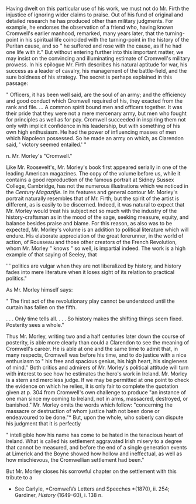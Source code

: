 Having dwelt on this particular use of his
work, we must not do Mr. Firth the injustice
of ignoring wider claims to praise. Out of
his fund of original and detailed research he
has produced other than military judgments.
For example, he endorses the observation of
a friend who, having known Cromwell's
earlier manhood, remarked, many years
later, that the turning-point in his spiritual
life coincided with the turning-point in the
history of the Puritan cause, and so " he
suffered and rose with the cause, as if he
had one life with it." But without entering
further into this important matter, we may
insist on the convincing and illuminating
estimate of Cromwell's military prowess. In
his epilogue Mr. Firth describes his natural
aptitude for war, his success as a leader of
cavalry, his management of the battle-field,
and the sure boldness of his strategy. The
secret is perhaps explained in this passage:

" Officers, it has been well said, are the soul of an
army; and the efficiency and good conduct which
Cromwell required of his, they exacted from the
rank and file. ... A common spirit bound men
and officers together. It was their pride that they
were not a mere mercenary army, but men who
fought for principles as well as for pay. Cromwell
succeeded in inspiring them not only with implicit
confidence in his leadership, but with something of
his own high enthusiasm. He had the power of
influencing masses of men which Napoleon
possessed. So he made an army on which, as
Clarendon said, ' victory seemed entailed.' "

n. Mr. Morley's "Cromwell."

Like Mr. Roosevelt's, Mr. Morley's book
first appeared serially in one of the leading
American magazines. The copy of the
volume before us, while it contains a good
reproduction of the famous portrait at Sidney
Sussex College, Cambridge, has not the
numerous illustrations which we noticed in
the *Century Magazifie.* In its features and
general contour Mr. Morley's portrait naturally
resembles that of Mr. Firth; but the
spirit of the artist is different, as is easily to
be discerned. Indeed, it was natural to
expect that Mr. Morley would treat his
subject not so much with the industry of
the history-craftsman as in the mood of the
sage, seeking measure, equity, and balance
besides praise and blame. For this reason,
as also was to be expected, Mr. Morley's
volume is an addition to political literature
which will endure. His elaborate appreciation
of the great forerunner, in the world of
action, of Rousseau and those other creators
of the French Revolution, whom Mr. Morley
" knows " so well, is impartial indeed. The
work is a high example of that saying of
Seeley, that

' ' politics are vulgar when they are not liberalized
by history, and history fades into mere literature
when it loses sight of its relation to practical
politics."

As Mr. Morley himself says:

" The first act of the revolutionary play cannot be
understood until the curtain has fallen on the fifth.

. . . Only time tells all. . . . So history makes the
shifting things seem fixed. Posterity sees a whole."

Thus Mr. Morley, writing two and a half
centuries later down the course of posterity,
is able more clearly than could a Clarendon
to see the meaning of Cromwell's career. He
is able at one and the same time to admit
that, in many respects, Cromwell was before
his time, and to do justice with a nice
enthusiasm to " his free and spacious genius,
his high heart, his singleness of mind.'' Both
critics and admirers of Mr. Morley's political
attitude will turn with interest to see how he
estimates the hero's work in Ireland. Mr.
Morley is a stern and merciless judge. If
we may be permitted at one point to check
the evidence on which he relies, it is only
fair to complete the quotation given at
p. 304 from Cromwell's own challenge to
produce "an instance of one man since my
coming to Ireland, not in arms, massacred,
destroyed, or banished." Mr. Morley omits
the words which follow: "concerning the
massacre or destruction of whom justice
hath not been done or endeavoured to be
done."* But, upon the whole, who soberly
can dispute his judgment that it is perfectly

" intelligible how his name has come to be hated in
the tenacious heart of Ireland. What is called his
settlement aggravated Irish misery to a degree that
cannot be measured, and before the end of a single
generation events at Limerick and the Boyne showed
how hollow and ineffectual, as well as how mischievous,
the Cromwellian settlement had been."

But Mr. Morley closes his sorrowful chapter
on the settlement with this tribute to a

* See Carlyle, *CromwelVs Letters and Speeches
*(1870), ii. 254; Gardiner, *History* (1649-60), i.
138 n.

